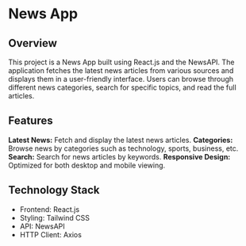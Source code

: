 # News App
## Overview

This project is a News App built using React.js and the NewsAPI. The application fetches the latest news articles from various sources and displays them in a user-friendly interface. Users can browse through different news categories, search for specific topics, and read the full articles.
## Features

**Latest News:** Fetch and display the latest news articles.
**Categories:** Browse news by categories such as technology, sports, business, etc.
**Search:** Search for news articles by keywords.
**Responsive Design:** Optimized for both desktop and mobile viewing.

## Technology Stack

- Frontend: React.js
- Styling: Tailwind CSS
- API: NewsAPI
- HTTP Client: Axios


